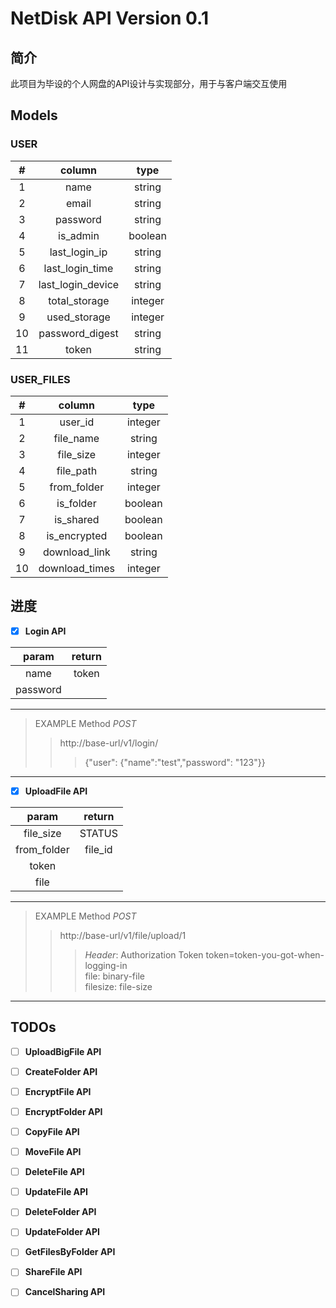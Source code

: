 # NetDisk API Version 0.1

## 简介
此项目为毕设的个人网盘的API设计与实现部分，用于与客户端交互使用

## Models

### USER
|#|column|type|
|:---:|:---:|:---:|
|1|name|string|
|2|email|string|
|3|password|string|
|4|is_admin|boolean|
|5|last_login_ip|string|
|6|last_login_time|string|
|7|last_login_device|string|
|8|total_storage|integer|
|9|used_storage|integer|
|10|password_digest|string|
|11|token|string|

### USER_FILES
|#|column|type|
|:---:|:---:|:---:|
|1|user_id|integer|
|2|file_name|string|
|3|file_size|integer|
|4|file_path|string|
|5|from_folder|integer|
|6|is_folder|boolean|
|7|is_shared|boolean|
|8|is_encrypted|boolean|
|9|download_link|string|
|10|download_times|integer|

## 进度
- [x] **Login API**

|param|return|
|:---:|:----:|
|name|token|
|password|
--- 
> EXAMPLE Method _POST_
>> http://base-url/v1/login/
>>> {"user": {"name":"test","password": "123"}}
---

-[x] **UploadFile API**

|param|return|
|:---:|:----:|
|file_size|STATUS|
|from_folder|file_id|
|token||
|file||
---
> EXAMPLE Method _POST_
>> http://base-url/v1/file/upload/1
>>> _Header_: Authorization Token token=token-you-got-when-logging-in <br> 
>>> file: binary-file <br>
>>> filesize: file-size 
---
## TODOs

- [ ] **UploadBigFile API**

- [ ] **CreateFolder API** 
- [ ] **EncryptFile API**
- [ ] **EncryptFolder API**
- [ ] **CopyFile API**
- [ ] **MoveFile API**
- [ ] **DeleteFile API**
- [ ] **UpdateFile API**
- [ ] **DeleteFolder API**
- [ ] **UpdateFolder API**
- [ ] **GetFilesByFolder API**
- [ ] **ShareFile API**
- [ ] **CancelSharing API**


